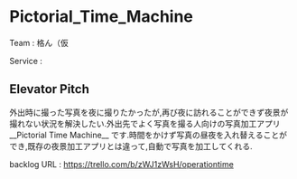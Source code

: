 Pictorial_Time_Machine
====

Team : 格ん（仮

Service :  

## Elevator Pitch
外出時に撮った写真を夜に撮りたかったが,再び夜に訪れることができず夜景が撮れない状況を解決したい.外出先でよく写真を撮る人向けの写真加工アプリ__Pictorial Time Machine__ です.時間をかけず写真の昼夜を入れ替えることができ,既存の夜景加工アプリとは違って,自動で写真を加工してくれる.

backlog URL : https://trello.com/b/zWJ1zWsH/operationtime


